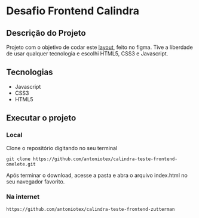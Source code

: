 # Desafio Frontend Calindra

## Descrição do Projeto
Projeto com o objetivo de codar este [layout](https://www.figma.com/file/GTEyrXtVtgSDeiocLk7KzCFf/layout-teste-avaliacao?node-id=0%3A76), feito no figma. Tive a liberdade de usar qualquer tecnologia e escolhi HTML5, CSS3 e Javascript.

## Tecnologias
+ Javascript
+ CSS3
+ HTML5

## Executar o projeto
### Local

Clone o repositório digitando no seu terminal
```
git clone https://github.com/antoniotex/calindra-teste-frontend-omelete.git
```

Após terminar o download, acesse a pasta e abra o arquivo index.html no seu navegador favorito.

### Na internet
```
https://github.com/antoniotex/calindra-teste-frontend-zutterman
```


